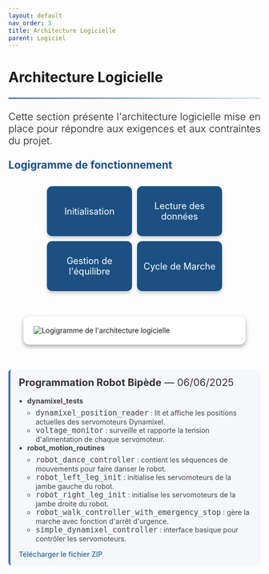 ```yaml
---
layout: default
nav_order: 3
title: Architecture Logicielle
parent: Logiciel
---
```


<style>
:root {
    --primary-color: #1c5083;
    --secondary-color: #0d2b4e;
    --accent-color: rgba(28, 80, 131, 0.15);
    --text-color: #2d3748;
    --light-bg: #f8fafc;
    --border-color: #e2e8f0;
}

.white-square-shadow {
    background: white;
    padding: 20px;
    border-radius: 12px;
    box-shadow: 0 4px 8px rgba(0, 0, 0, 0.34);
    margin: 50px auto;
    max-width: 80%;
}

hr {
    border: none;
    height: 2px;
    background: linear-gradient(90deg, var(--primary-color), rgba(28, 80, 131, 0.2));
    margin: 1.5rem 0;
}

h2, h3 {
    color: var(--primary-color);
    margin-top: 1.5rem;
}

/* Styles améliorés pour les icônes */
.icons-container {
    display: flex;
    justify-content: center;
    align-items: center;
    gap: 10px;
    flex-wrap: wrap;
    margin: 30px auto;
    max-width: 90%;
}

.icon-item {
    background-color: var(--primary-color);
    color: white;
    width: 150px;
    height: 80px;
    display: flex;
    align-items: center;
    justify-content: center;
    padding: 10px;
    border-radius: 10px;
    box-shadow: 0 4px 6px rgba(0, 0, 0, 0.2);
    transition: transform 0.3s ease, box-shadow 0.3s ease;
    text-align: center;
    cursor: pointer;
}

.icon-item:hover {
    transform: scale(1.05);
    box-shadow: 0 8px 16px rgba(0, 0, 0, 0.3);
    background-color: rgb(30, 33, 106);
}

.icon-item a {
    font-size: 18px;
    text-decoration: none;
    color: white;
    width: 100%;
    height: 100%;
    display: flex;
    align-items: center;
    justify-content: center;
}

.icon-item a:hover {
    text-decoration: underline;
}

/* Styles modaux améliorés */
.modal {
    opacity: 0;
    visibility: hidden;
    position: fixed;
    top: 0;
    left: 0;
    width: 100%;
    height: 100%;
    background-color: rgba(5, 25, 79, 0.53);
    z-index: 1000;
    display: flex;
    justify-content: center;
    align-items: center;
    transition: opacity 0.3s ease, visibility 0.3s ease;
  }

.modal.show {
    opacity: 1;
    visibility: visible;
}

.modal-content {
    background-color: rgba(250, 245, 245, 0.92);
    padding: 30px;
    border-radius: 8px;
    max-width: 800px;
    width: 90%;
    box-shadow: 0 4px 6px rgba(0, 0, 0, 0.2);
    position: absolute;
    top: 50%;
    left: 50%;
    transform: translate(-50%, -50%) scale(0.8);
    transition: transform 0.3s ease;
}

.modal.show .modal-content {
    transform: translate(-50%, -50%) scale(1);
}

.close {
    font-size: 28px;
    font-weight: bold;
    position: absolute;
    top: 10px;
    right: 20px;
    color: #aaa;
    cursor: pointer;
}

.close:hover, .close:focus {
    color: black;
}
</style>

# Architecture Logicielle

<hr>

<div style="font-size: 1.25rem; font-weight: 300; text-align: justify;">
    Cette section présente l'architecture logicielle mise en place pour répondre aux exigences et aux contraintes du projet.
</div>

## Logigramme de fonctionnement

<div class="icons-container">
    <div class="icon-item">
        <a href="javascript:void(0);" onclick="openModal('modal-initialisation')">Initialisation</a>
    </div>
    <div class="icon-item">
        <a href="javascript:void(0);" onclick="openModal('modal-lecture-data')">Lecture des données</a>
    </div>    
    <div class="icon-item">
        <a href="javascript:void(0);" onclick="openModal('modal-equilibre')">Gestion de l'équilibre</a>
    </div>
    <div class="icon-item">
        <a href="javascript:void(0);" onclick="openModal('modal-marche')">Cycle de Marche</a>
    </div>     
</div>

<div class="white-square-shadow">
    <div class="diagram">
        <img src="{{site.baseurl}}/assets/ArchitectureLogicielle.drawio.png" alt="Logigramme de l'architecture logicielle">
    </div>
</div>

<!-- Modals -->
<div id="modal-initialisation" class="modal">
  <div class="modal-content">
    <span class="close" onclick="closeModal('modal-initialisation')">&times;</span>
    <h2>INITIALISATION</h2>
    <p>
      L'initialisation prépare les servomoteurs et la connexion série pour garantir le bon fonctionnement du robot.
    </p>
    <hr>
    <h3>Étapes :</h3>
    <ul>
      <li><strong>Connexion série</strong></li>
      <li>
        <strong>Configuration des servomoteurs</strong>
        <p>Pour chaque moteur dans <code>DXL_IDS</code> :</p>
        <ul>
          <li>Activation du couple : <code>TORQUE_ENABLE = 1</code></li>
          <li>Vitesse par défaut : <code>DEFAULT_MOVING_SPEED = 300</code></li>
          <li>LED allumée : <code>LED_ON = 1</code></li>
          <li>Lecture de la tension pour vérifier l'alimentation</li>
        </ul>
        <p>
          En cas d’erreur (communication, surcharge, etc.), le processus s’arrête et un message d’erreur s’affiche.
        </p>
      </li>
      <li>
        <strong>Position initiale</strong>
        <p>
          Les moteurs amènent le robot à une position de repos définie par <code>INITIAL_POSITIONS</code>, en 1,5 seconde.
        </p>
      </li>
    </ul>
    </div>
</div>

<div id="modal-lecture-data" class="modal">
  <div class="modal-content">
    <span class="close" onclick="closeModal('modal-lecture-data')">&times;</span>
    <h2>LECTURE DES DONNÉES</h2>
    <p>
      La lecture des données des servomoteurs permet de surveiller l’état du robot, d’analyser son comportement et d’assurer un diagnostic en temps réel.
    </p>
    <hr>
    <h3>Données surveillées :</h3>
    <ul>
      <li>
        <strong>Position actuelle</strong>
        <p>
          Lecture via <code>ADDR_PRESENT_POSITION</code> avec <code>packetHandler.read2ByteTxRx</code> :
        </p>
        <ul>
          <li>Vérifier que les positions cibles sont atteintes</li>
          <li>Asservir les mouvements avec retour</li>
          <li>Détecter les blocages ou erreurs de déplacement</li>
        </ul>
      </li>
      <li>
        <strong>Tension d'alimentation</strong>
        <p>
          Lecture via <code>ADDR_PRESENT_VOLTAGE</code>, transformée en volts (division par 10) :
        </p>
        <ul>
          <li>Surveiller l’état de la batterie</li>
          <li>Détecter une alimentation insuffisante (&lt; 9V)</li>
          <li>Prévenir les dommages aux moteurs</li>
        </ul>
      </li>
      <li>
        <strong>Vitesse actuelle</strong>
        <p>
          Accessible via <code>ADDR_PRESENT_SPEED</code> :
        </p>
        <ul>
          <li>Analyser les performances des moteurs</li>
          <li>Identifier les blocages mécaniques (vitesse nulle)</li>
        </ul>
      </li>
    </ul>
  </div>
</div>

<div id="modal-equilibre" class="modal">
    <div class="modal-content">
        <span class="close" onclick="closeModal('modal-equilibre')">&times;</span>
        <h2>Gestion de l'équilibre</h2>
        <hr>
        <p style="text-align: justify">
            La gestion de l'équilibre est cruciale pour la stabilité d'un robot bipède, idéalement via des capteurs IMU et des algorithmes de Point de Moment Nul (ZMP) pour des ajustements en temps réel. Cependant, des défis d'intégration avec un microcontrôleur IMU ont limité cette capacité dans notre projet, nous amenant à nous reposer sur des mouvements pré-calculés pour la stabilité.
        </p>
    </div>
</div>

<div id="modal-marche" class="modal">
  <div class="modal-content">
    <span class="close" onclick="closeModal('modal-marche')">&times;</span>
    <h2>CYCLE DE MARCHE</h2>
    <p>
      Le cycle de marche correspond à une séquence de mouvements prédéfinis permettant au robot bipède d’avancer. Il ne s’agit pas d’une marche adaptative, mais d’un enchaînement de positions fixes simulant les étapes d’un pas.
    </p>
    <hr>
    <h3>Fonctionnement :</h3>
    <ul>
      <li>
        <strong>Séquence de pas :</strong> le script <code>perform_walk_steps()</code> exécute plusieurs phases :
        <ul>
          <li><em>Levée de jambe :</em> une jambe est soulevée et avancée.</li>
          <li><em>Pose et transfert de poids :</em> le robot transfère son poids sur cette jambe.</li>
        </ul>
      </li>
      <li>
        <strong>Durées contrôlées :</strong> chaque phase utilise des durées définies (<code>DUR_STEP_PHASE</code>, <code>DUR_PLANT</code>) pour ajuster vitesse et fluidité.
      </li>
      <li>
        <strong>Synchronisation :</strong> les commandes sont envoyées en parallèle aux servomoteurs avec <code>GroupSyncWrite</code> pour des mouvements coordonnés.
      </li>
      <li>
        <strong>Retour au repos :</strong> après les pas, le robot revient à sa position initiale.
      </li>
      <li>
        <strong>Arrêt d'urgence :</strong> le programme interrompt immédiatement la marche si la touche ESPACE est pressée (<code>emergency_stop_triggered</code>).
      </li>
    </ul>

    <h3>Limites actuelles :</h3>
    <p>
      Cette marche repose uniquement sur des positions fixes. Elle n’utilise pas de capteurs pour réagir en temps réel aux déséquilibres. Une marche vraiment autonome nécessiterait un système de stabilisation avec IMU et algorithmes avancés.
    </p>
  </div>
</div>

<div style="background-color: #f5f7fa; padding: 1em 1.2em; border-radius: 6px; margin-top: 1.5em; border-left: 4px solid #4a6ea9;">
  <div style="font-size: 20px; color: #333; margin-bottom: 0.8em;">
    <strong> Programmation Robot Bipède</strong> — 06/06/2025
  </div>
  <div style="font-size: 14px; color: #444;">
    <ul style="list-style-type: disc; padding-left: 1.2em; margin-bottom: 1em;">
      <li><strong>dynamixel_tests</strong>
        <ul style="list-style-type: circle; padding-left: 1.2em; margin-top: 0.5em;">
          <li><code style="font-size: 15px;">dynamixel_position_reader</code> : lit et affiche les positions actuelles des servomoteurs Dynamixel.</li>
          <li><code style="font-size: 15px;">voltage_monitor</code> : surveille et rapporte la tension d'alimentation de chaque servomoteur.</li>
        </ul>
      </li>
      <li><strong>robot_motion_routines</strong>
        <ul style="list-style-type: circle; padding-left: 1.2em; margin-top: 0.5em;">
          <li><code style="font-size: 15px;">robot_dance_controller</code> : contient les séquences de mouvements pour faire danser le robot.</li>
          <li><code style="font-size: 15px;">robot_left_leg_init</code> : initialise les servomoteurs de la jambe gauche du robot.</li>
          <li><code style="font-size: 15px;">robot_right_leg_init</code> : initialise les servomoteurs de la jambe droite du robot.</li>
          <li><code style="font-size: 15px;">robot_walk_controller_with_emergency_stop</code> : gère la marche avec fonction d'arrêt d'urgence.</li>
            <li><code style="font-size: 15px;">simple_dynamixel_controller</code> : interface basique pour contrôler les servomoteurs.</li>
        </ul>
      </li>
    </ul>
  </div>
  <div style="font-size: 14px; margin-top: 0.5em;">
      <a href="{{site.baseurl}}/assets/robot_dynamixel_programmation.zip"
       download="robot_dynamixel_programmation.zip"
       style="color: #2a6496; text-decoration: none; font-weight: 500;">
      Télécharger le fichier ZIP
    </a>
  </div>
</div>


<script>
function openModal(modalId) {
  let modal = document.getElementById(modalId);
  modal.classList.add('show');
}

function closeModal(modalId) {
  let modal = document.getElementById(modalId);
  modal.classList.remove('show');
}

</script>